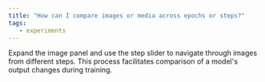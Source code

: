 ```yaml
---
title: "How can I compare images or media across epochs or steps?"
tags:
   - experiments
---
```

Expand the image panel and use the step slider to navigate through images from different steps. This process facilitates comparison of a model's output changes during training.